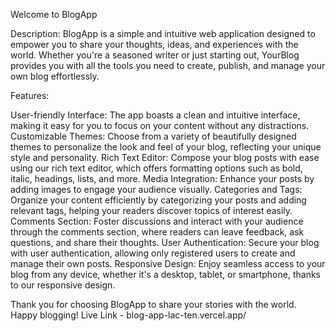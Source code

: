 Welcome to BlogApp

Description:
BlogApp is a simple and intuitive web application designed to empower you to share your thoughts, ideas, and experiences with the world. Whether you're a seasoned writer or just starting out, YourBlog provides you with all the tools you need to create, publish, and manage your own blog effortlessly.

Features:

User-friendly Interface: The app boasts a clean and intuitive interface, making it easy for you to focus on your content without any distractions.
Customizable Themes: Choose from a variety of beautifully designed themes to personalize the look and feel of your blog, reflecting your unique style and personality.
Rich Text Editor: Compose your blog posts with ease using our rich text editor, which offers formatting options such as bold, italic, headings, lists, and more.
Media Integration: Enhance your posts by adding images to engage your audience visually.
Categories and Tags: Organize your content efficiently by categorizing your posts and adding relevant tags, helping your readers discover topics of interest easily.
Comments Section: Foster discussions and interact with your audience through the comments section, where readers can leave feedback, ask questions, and share their thoughts.
User Authentication: Secure your blog with user authentication, allowing only registered users to create and manage their own posts.
Responsive Design: Enjoy seamless access to your blog from any device, whether it's a desktop, tablet, or smartphone, thanks to our responsive design.



Thank you for choosing BlogApp to share your stories with the world. Happy blogging!
Live Link - blog-app-lac-ten.vercel.app/

